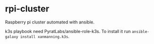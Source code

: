 # rpi-cluster
Raspberry pi cluster automated with ansible.

k3s playbook need PyratLabs/ansible-role-k3s. To install it run `ansible-galaxy install xanmanning.k3s`.
